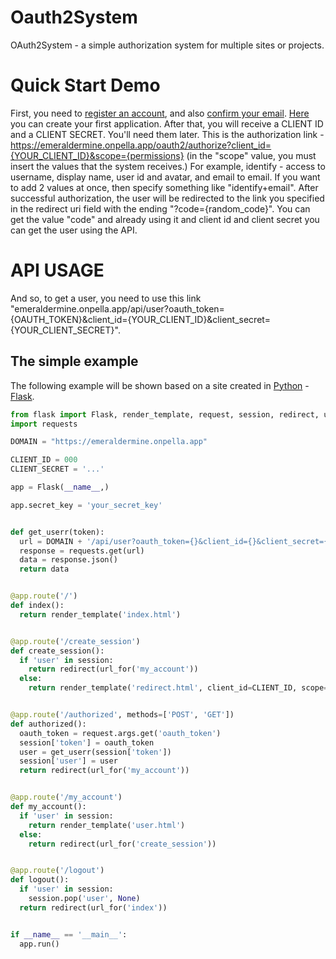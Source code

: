 # Oauth2System

OAuth2System - a simple authorization system for multiple sites or projects.

# Quick Start Demo

First, you need to [register an account](https://emeraldermine.onpella.app/registration), and also [confirm your email](https://emeraldermine.onpella.app/account/email_confirm). [Here](https://emeraldermine.onpella.app/apps) you can create your first application. After that, you will receive a CLIENT ID and a CLIENT SECRET. You'll need them later.
This is the authorization link - https://emeraldermine.onpella.app/oauth2/authorize?client_id={YOUR_CLIENT_ID}&scope={permissions} (in the "scope" value, you must insert the values that the system receives.) 
For example, identify - access to username, display name, user id and avatar, and email to email. If you want to add 2 values at once, then specify something like "identify+email". 
After successful authorization, the user will be redirected to the link you specified in the redirect uri field with the ending "?code={random_code}". You can get the value "code" and already using it and client id and client secret you can get the user using the API.

# API USAGE

And so, to get a user, you need to use this link "emeraldermine.onpella.app/api/user?oauth_token={OAUTH_TOKEN}&client_id={YOUR_CLIENT_ID}&client_secret={YOUR_CLIENT_SECRET}".


## The simple example

The following example will be shown based on a site created in [Python](https://www.python.org) - [Flask](https://pypi.org/project/Flask/).

```python
from flask import Flask, render_template, request, session, redirect, url_for
import requests

DOMAIN = "https://emeraldermine.onpella.app"

CLIENT_ID = 000
CLIENT_SECRET = '...'

app = Flask(__name__,)

app.secret_key = 'your_secret_key'


def get_userr(token):
  url = DOMAIN + '/api/user?oauth_token={}&client_id={}&client_secret={}'.format(token, CLIENT_ID, CLIENT_SECRET)
  response = requests.get(url)
  data = response.json()
  return data


@app.route('/')
def index():
  return render_template('index.html')


@app.route('/create_session')
def create_session():
  if 'user' in session:
    return redirect(url_for('my_account'))
  else:
    return render_template('redirect.html', client_id=CLIENT_ID, scope='identify+email')


@app.route('/authorized', methods=['POST', 'GET'])
def authorized():
  oauth_token = request.args.get('oauth_token')
  session['token'] = oauth_token
  user = get_userr(session['token'])
  session['user'] = user
  return redirect(url_for('my_account'))


@app.route('/my_account')
def my_account():
  if 'user' in session:
    return render_template('user.html')
  else:
    return redirect(url_for('create_session'))


@app.route('/logout')
def logout():
  if 'user' in session:
    session.pop('user', None)
  return redirect(url_for('index'))


if __name__ == '__main__':
  app.run()
```
